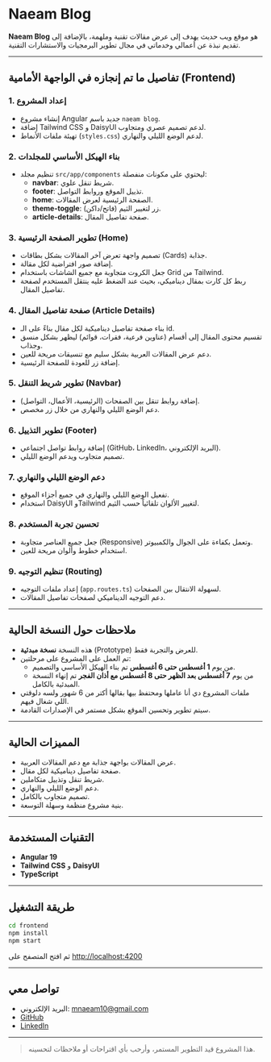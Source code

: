 # Naeam Blog

**Naeam Blog** هو موقع ويب حديث يهدف إلى عرض مقالات تقنية وملهمة، بالإضافة إلى تقديم نبذة عن أعمالي وخدماتي في مجال تطوير البرمجيات والاستشارات التقنية.

---

## تفاصيل ما تم إنجازه في الواجهة الأمامية (Frontend)

### 1. إعداد المشروع
- إنشاء مشروع Angular جديد باسم `naeam blog`.
- إضافة Tailwind CSS و DaisyUI لدعم تصميم عصري ومتجاوب.
- تهيئة ملفات الأنماط (`styles.css`) لدعم الوضع الليلي والنهاري.

### 2. بناء الهيكل الأساسي للمجلدات
- تنظيم مجلد `src/app/components` ليحتوي على مكونات منفصلة:
  - **navbar**: شريط تنقل علوي.
  - **footer**: تذييل الموقع وروابط التواصل.
  - **home**: الصفحة الرئيسية لعرض المقالات.
  - **theme-toggle**: زر لتغيير الثيم (فاتح/داكن).
  - **article-details**: صفحة تفاصيل المقال.

### 3. تطوير الصفحة الرئيسية (Home)
- تصميم واجهة تعرض آخر المقالات بشكل بطاقات (Cards) جذابة.
- إضافة صور افتراضية لكل مقالة.
- جعل الكروت متجاوبة مع جميع الشاشات باستخدام Grid من Tailwind.
- ربط كل كارت بمقال ديناميكي، بحيث عند الضغط عليه ينتقل المستخدم لصفحة تفاصيل المقال.

### 4. صفحة تفاصيل المقال (Article Details)
- بناء صفحة تفاصيل ديناميكية لكل مقال بناءً على الـ id.
- تقسيم محتوى المقال إلى أقسام (عناوين فرعية، فقرات، قوائم) ليظهر بشكل منسق وجذاب.
- دعم عرض المقالات العربية بشكل سليم مع تنسيقات مريحة للعين.
- إضافة زر للعودة للصفحة الرئيسية.

### 5. تطوير شريط التنقل (Navbar)
- إضافة روابط تنقل بين الصفحات (الرئيسية، الأعمال، التواصل).
- دعم الوضع الليلي والنهاري من خلال زر مخصص.

### 6. تطوير التذييل (Footer)
- إضافة روابط تواصل اجتماعي (GitHub، LinkedIn، البريد الإلكتروني).
- تصميم متجاوب ويدعم الوضع الليلي.

### 7. دعم الوضع الليلي والنهاري
- تفعيل الوضع الليلي والنهاري في جميع أجزاء الموقع.
- استخدام DaisyUI وTailwind لتغيير الألوان تلقائياً حسب الثيم.

### 8. تحسين تجربة المستخدم
- جعل جميع العناصر متجاوبة (Responsive) وتعمل بكفاءة على الجوال والكمبيوتر.
- استخدام خطوط وألوان مريحة للعين.

### 9. تنظيم التوجيه (Routing)
- إعداد ملفات التوجيه (`app.routes.ts`) لسهولة الانتقال بين الصفحات.
- دعم التوجيه الديناميكي لصفحات تفاصيل المقالات.

---

## ملاحظات حول النسخة الحالية

- هذه النسخة **نسخة مبدئية** (Prototype) للعرض والتجربة فقط.
- تم العمل على المشروع على مرحلتين:
  - من يوم **1 أغسطس حتى 6 أغسطس** تم بناء الهيكل الأساسي والتصميم.
  - من يوم **7 أغسطس بعد الظهر حتى 8 أغسطس مع أذان الفجر** تم إنهاء النسخة المبدئية بالكامل.
- ملفات المشروع دي أنا عاملها ومحتفظ بيها بقالها أكتر من 6 شهور ولسه دلوقتي اللي شغال فيهم.
- سيتم تطوير وتحسين الموقع بشكل مستمر في الإصدارات القادمة.

---

## المميزات الحالية

- عرض المقالات بواجهة جذابة مع دعم المقالات العربية.
- صفحة تفاصيل ديناميكية لكل مقال.
- شريط تنقل وتذييل متكاملين.
- دعم الوضع الليلي والنهاري.
- تصميم متجاوب بالكامل.
- بنية مشروع منظمة وسهلة التوسعة.

---

## التقنيات المستخدمة

- **Angular 19**
- **Tailwind CSS** و **DaisyUI**
- **TypeScript**

---

## طريقة التشغيل

```sh
cd frontend
npm install
npm start
```
ثم افتح المتصفح على [http://localhost:4200](http://localhost:4200)

---

## تواصل معي

- البريد الإلكتروني: mnaeam10@gmail.com
- [GitHub](https://github.com/Mostafanaeam)
- [LinkedIn](https://www.linkedin.com/in/mostafa-naeam/)

---

> هذا المشروع قيد التطوير المستمر، وأرحب بأي اقتراحات أو ملاحظات لتحسينه.
